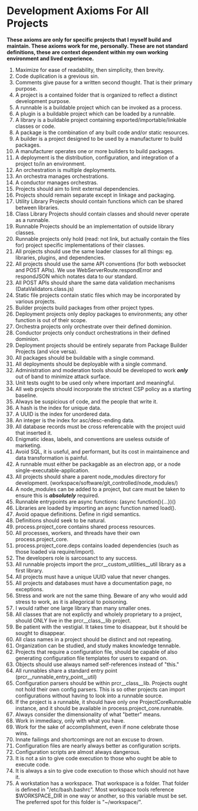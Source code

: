 # Development Axioms For All Projects

**These axioms are only for specific projects that I myself build and maintain.  These axioms work for me, personally.  These are not standard definitions, these are context dependent within my own working environment and lived experience.**


1. Maximize for ease of readability, then simplicity, then brevity.
2. Code duplication is a grevious sin.
3. Comments give pause for a written second thought.  That is their primary purpose.
4. A project is a contained folder that is organized to reflect a distinct development purpose.
5. A runnable is a buildable project which can be invoked as a process.
6. A plugin is a buildable project which can be loaded by a runnable.
7. A library is a buildable project containing exported/importable/linkable classes or code.
8. A package is the combination of any built code and/or static resources.
9. A builder is a project designed to be used by a manufacturer to build packages.
10. A manufacturer operates one or more builders to build packages.
11. A deployment is the distribution, configuration, and integration of a project to/in an environment.
12. An orchestration is multiple deployments.
13. An orchestra manages orchestrations.
14. A conductor manages orchestras.
15. Projects should aim to limit external dependencies.
16. Projects should remain separate except in linkage and packaging.
17. Utility Library Projects should contain functions which can be shared between libraries.
18. Class Library Projects should contain classes and should never operate as a runnable.
19. Runnable Projects should be an implementation of outside library classes.  
20. Runnable projects only hold (read: not link, but actually contain the files for) project specific implementations of their classes.
21. All projects should use the same loader classes for all things: eg. libraries, plugins, and dependencies.
22. All projects should use the same API conventions (for both websocket and POST APIs).  We use WebServerRoute.respondError and respondJSON which notates data to our standard.
23. All POST APIs should share the same data validation mechanisms (DataValidators.class.js)
24. Static file projects contain static files which may be incorporated by various projects.
25. Builder projects build packages from other project types.
26. Deployment projects only deploy packages to environments; any other function is out of their scope.
27. Orchestra projects only orchestrate over their defined dominion.
28. Conductor projects only conduct orchestrations in their defined dominion.
29. Deployment projects should be entirely separate from Package Builder Projects (and vice versa).
30. All packages should be buildable with a single command.
31. All deployments should be deployable with a single command.
32. Administration and moderation tools should be developed to work ***only*** out of band to minimize attack surface.
33. Unit tests ought to be used only where important and meaningful.
34. All web projects should incorporate the strictest CSP policy as a starting baseline.
35. Always be suspicious of code, and the people that write it.
36. A hash is the index for unique data.
37. A UUID is the index for unordered data.
38. An integer is the index for asc/desc-ending data.
39. All database records must be cross referencable with the project uuid that inserted it.
40. Enigmatic ideas, labels, and conventions are useless outside of marketing.
41. Avoid SQL, it is useful, and performant, but its cost in maintainence and data transformation is painful.
42. A runnable must either be packagable as an electron app, or a node single-executable-application.
43. All projects should share a parent node_modules directory for development. (workspace/software/git_controlled/node_modules/)
44. A node_modules can be added to a project, but care must be taken to ensure this is ***absolutely*** required.
45. Runnable entrypoints are async functions: (async function(){...})()
46. Libraries are loaded by importing an async function named load().
47. Avoid opaque definitions.  Define in rigid semantics.
48. Definitions should seek to be natural.
49. process.project_core contains shared process resources.  
50. All processes, workers, and threads have their own process.project_core.
51. process.project_core.deps contains loaded dependencies (such as those loaded via require/import).
52. The developers role is sarcosanct to any success.
53. All runnable projects import the prcr__custom_utilities__util library as a first library. 
54. All projects must have a unique UUID value that never changes.
55. All projects and databases must have a documentation page, no exceptions.
56. Stress and work are not the same thing.  Beware of any who would add stress to work, as it is allegorical to poisoning.
57. I would rather one large library than many smaller ones.
58. All classes that are not explictly and wholely proprietary to a project, should ONLY live in the prcr__class__lib project.
59. Be patient with the vestigial.  It takes time to disappear, but it should be sought to disappear.
60. All class names in a project should be distinct and not repeating.
61. Organization can be studied, and study makes knowledge tennable.
62. Projects that require a configuration file, should be capable of also generating configuration file templates for users to expand on.
63. Objects should use always named self-references instead of "this."
64. All runnables share a standard entry point (prcr__runnable_entry_point__util)
65. Configuration parsers should be within prcr__class__lib.  Projects ought not hold their own config parsers.  This is so other projects can import configurations without having to look into a runnable source.
66. If the project is a runnable, it should have only one ProjectCoreRunnable instance, and it should be available in process.project_core.runnable.
67. Always consider the dimensionality of what "better" means.
68. Work in immediacy, only with what you have.
69. Work for the sake of accomplishment, even if none celebrate those wins.
70. Innate failings and shortcomings are not an excuse to drown.
71. Configuration files are nearly always better as configuration scripts.
72. Configuration scripts are almost always dangerous.
73. It is not a sin to give code execution to those who ought be able to execute code.
74. It is always a sin to give code execution to those which should not have it.
75. A workstation has a workspace.  That workspace is a folder.  That folder is defined in "/etc/bash.bashrc".  Most workspace tools reference $WORKSPACE_DIR in one way or another, so this variable must be set.  The preferred spot for this folder is "~/workspace/".
